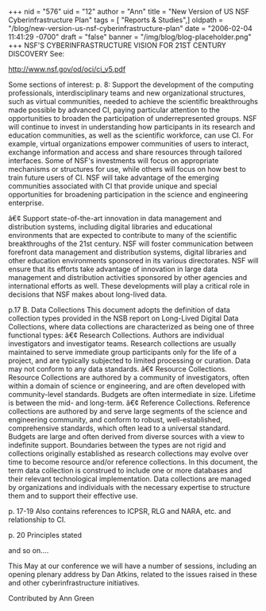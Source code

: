 +++
nid = "576"
uid = "12"
author = "Ann"
title = "New Version of US NSF Cyberinfrastructure Plan"
tags = [ "Reports & Studies",]
oldpath = "/blog/new-version-us-nsf-cyberinfrastructure-plan"
date = "2006-02-04 11:41:29 -0700"
draft = "false"
banner = "/img/blog/blog-placeholder.png"
+++
NSF'S CYBERINFRASTRUCTURE VISION FOR 21ST CENTURY DISCOVERY See:

http://www.nsf.gov/od/oci/ci_v5.pdf

Some sections of interest: p. 8: Support the development of the
computing professionals, interdisciplinary teams and new organizational
structures, such as virtual communities, needed to achieve the
scientific breakthroughs made possible by advanced CI, paying particular
attention to the opportunities to broaden the participation of
underrepresented groups. NSF will continue to invest in understanding
how participants in its research and education communities, as well as
the scientific workforce, can use CI. For example, virtual organizations
empower communities of users to interact, exchange information and
access and share resources through tailored interfaces. Some of NSF's
investments will focus on appropriate mechanisms or structures for use,
while others will focus on how best to train future users of CI. NSF
will take advantage of the emerging communities associated with CI that
provide unique and special opportunities for broadening participation in
the science and engineering enterprise.

â€¢ Support state-of-the-art innovation in data management and
distribution systems, including digital libraries and educational
environments that are expected to contribute to many of the scientific
breakthroughs of the 21st century. NSF will foster communication between
forefront data management and distribution systems, digital libraries
and other education environments sponsored in its various directorates.
NSF will ensure that its efforts take advantage of innovation in large
data management and distribution activities sponsored by other agencies
and international efforts as well. These developments will play a
critical role in decisions that NSF makes about long-lived data.

p.17 B. Data Collections This document adopts the definition of data
collection types provided in the NSB report on Long-Lived Digital Data
Collections, where data collections are characterized as being one of
three functional types: â€¢ Research Collections. Authors are individual
investigators and investigator teams. Research collections are usually
maintained to serve immediate group participants only for the life of a
project, and are typically subjected to limited processing or curation.
Data may not conform to any data standards. â€¢ Resource Collections.
Resource Collections are authored by a community of investigators, often
within a domain of science or engineering, and are often developed with
community-level standards. Budgets are often intermediate in size.
Lifetime is between the mid- and long-term. â€¢ Reference Collections.
Reference collections are authored by and serve large segments of the
science and engineering community, and conform to robust,
well-established, comprehensive standards, which often lead to a
universal standard. Budgets are large and often derived from diverse
sources with a view to indefinite support. Boundaries between the types
are not rigid and collections originally established as research
collections may evolve over time to become resource and/or reference
collections. In this document, the term data collection is construed to
include one or more databases and their relevant technological
implementation. Data collections are managed by organizations and
individuals with the necessary expertise to structure them and to
support their effective use.

p. 17-19 Also contains references to ICPSR, RLG and NARA, etc. and
relationship to CI.

p. 20 Principles stated

and so on....

This May at our conference we will have a number of sessions, including
an opening plenary address by Dan Atkins, related to the issues raised
in these and other cyberinfrastructure initiatives.

Contributed by Ann Green
